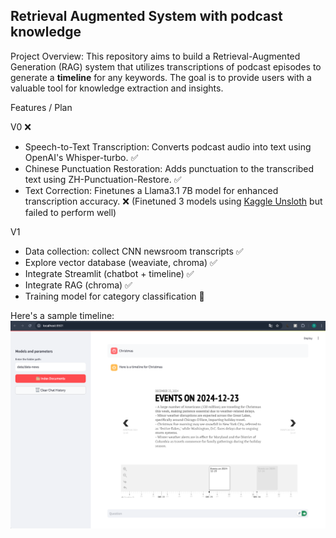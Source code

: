 ## Retrieval Augmented System with podcast knowledge

Project Overview: This repository aims to build a Retrieval-Augmented Generation (RAG) system that utilizes transcriptions of podcast episodes to generate a **timeline** for any keywords. The goal is to provide users with a valuable tool for knowledge extraction and insights.

Features / Plan

V0 ❌
* Speech-to-Text Transcription: Converts podcast audio into text using OpenAI's Whisper-turbo. ✅
* Chinese Punctuation Restoration: Adds punctuation to the transcribed text using ZH-Punctuation-Restore. ✅
* Text Correction: Finetunes a Llama3.1 7B model for enhanced transcription accuracy. ❌ (Finetuned 3 models using [Kaggle Unsloth](https://www.kaggle.com/code/danielhanchen/kaggle-llama-3-1-8b-unsloth-notebook) but failed to perform well)

V1
* Data collection: collect CNN newsroom transcripts ✅
* Explore vector database (weaviate, chroma) ✅
* Integrate Streamlit (chatbot + timeline) ✅
* Integrate RAG (chroma) ✅
* Training model for category classification 🚧

Here's a sample timeline:
<img src="sample.png">